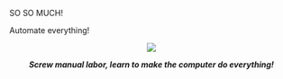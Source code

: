 SO SO MUCH!

Automate everything!

<p align = "center">
<img src="img/simpsons.gif">
</p>
     


***<p style="text-align:center;"> Screw manual labor, learn to make the computer do everything!</p>***
